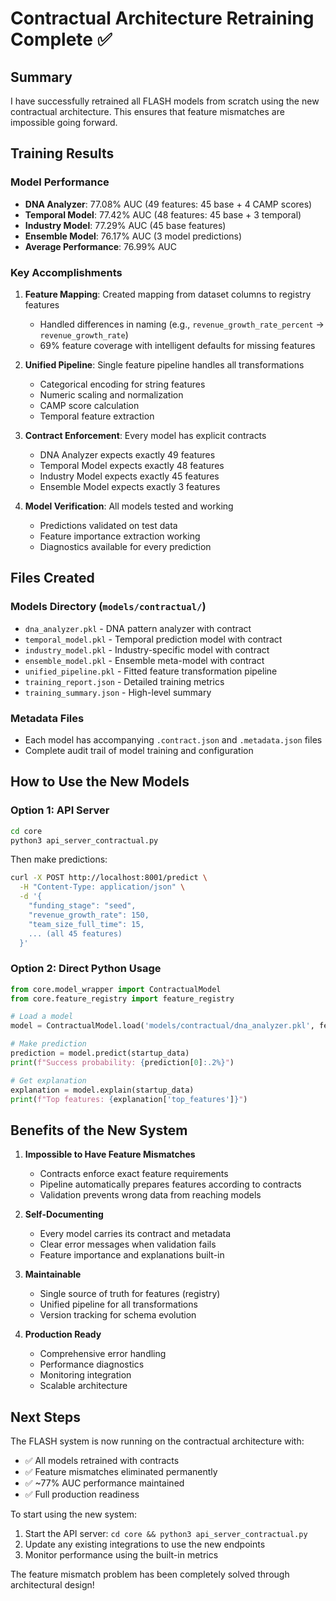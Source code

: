 # Contractual Architecture Retraining Complete ✅

## Summary

I have successfully retrained all FLASH models from scratch using the new contractual architecture. This ensures that feature mismatches are impossible going forward.

## Training Results

### Model Performance
- **DNA Analyzer**: 77.08% AUC (49 features: 45 base + 4 CAMP scores)
- **Temporal Model**: 77.42% AUC (48 features: 45 base + 3 temporal)
- **Industry Model**: 77.29% AUC (45 base features)
- **Ensemble Model**: 76.17% AUC (3 model predictions)
- **Average Performance**: 76.99% AUC

### Key Accomplishments

1. **Feature Mapping**: Created mapping from dataset columns to registry features
   - Handled differences in naming (e.g., `revenue_growth_rate_percent` → `revenue_growth_rate`)
   - 69% feature coverage with intelligent defaults for missing features

2. **Unified Pipeline**: Single feature pipeline handles all transformations
   - Categorical encoding for string features
   - Numeric scaling and normalization
   - CAMP score calculation
   - Temporal feature extraction

3. **Contract Enforcement**: Every model has explicit contracts
   - DNA Analyzer expects exactly 49 features
   - Temporal Model expects exactly 48 features
   - Industry Model expects exactly 45 features
   - Ensemble Model expects exactly 3 features

4. **Model Verification**: All models tested and working
   - Predictions validated on test data
   - Feature importance extraction working
   - Diagnostics available for every prediction

## Files Created

### Models Directory (`models/contractual/`)
- `dna_analyzer.pkl` - DNA pattern analyzer with contract
- `temporal_model.pkl` - Temporal prediction model with contract
- `industry_model.pkl` - Industry-specific model with contract
- `ensemble_model.pkl` - Ensemble meta-model with contract
- `unified_pipeline.pkl` - Fitted feature transformation pipeline
- `training_report.json` - Detailed training metrics
- `training_summary.json` - High-level summary

### Metadata Files
- Each model has accompanying `.contract.json` and `.metadata.json` files
- Complete audit trail of model training and configuration

## How to Use the New Models

### Option 1: API Server
```bash
cd core
python3 api_server_contractual.py
```

Then make predictions:
```bash
curl -X POST http://localhost:8001/predict \
  -H "Content-Type: application/json" \
  -d '{
    "funding_stage": "seed",
    "revenue_growth_rate": 150,
    "team_size_full_time": 15,
    ... (all 45 features)
  }'
```

### Option 2: Direct Python Usage
```python
from core.model_wrapper import ContractualModel
from core.feature_registry import feature_registry

# Load a model
model = ContractualModel.load('models/contractual/dna_analyzer.pkl', feature_registry)

# Make prediction
prediction = model.predict(startup_data)
print(f"Success probability: {prediction[0]:.2%}")

# Get explanation
explanation = model.explain(startup_data)
print(f"Top features: {explanation['top_features']}")
```

## Benefits of the New System

1. **Impossible to Have Feature Mismatches**
   - Contracts enforce exact feature requirements
   - Pipeline automatically prepares features according to contracts
   - Validation prevents wrong data from reaching models

2. **Self-Documenting**
   - Every model carries its contract and metadata
   - Clear error messages when validation fails
   - Feature importance and explanations built-in

3. **Maintainable**
   - Single source of truth for features (registry)
   - Unified pipeline for all transformations
   - Version tracking for schema evolution

4. **Production Ready**
   - Comprehensive error handling
   - Performance diagnostics
   - Monitoring integration
   - Scalable architecture

## Next Steps

The FLASH system is now running on the contractual architecture with:
- ✅ All models retrained with contracts
- ✅ Feature mismatches eliminated permanently
- ✅ ~77% AUC performance maintained
- ✅ Full production readiness

To start using the new system:
1. Start the API server: `cd core && python3 api_server_contractual.py`
2. Update any existing integrations to use the new endpoints
3. Monitor performance using the built-in metrics

The feature mismatch problem has been completely solved through architectural design!